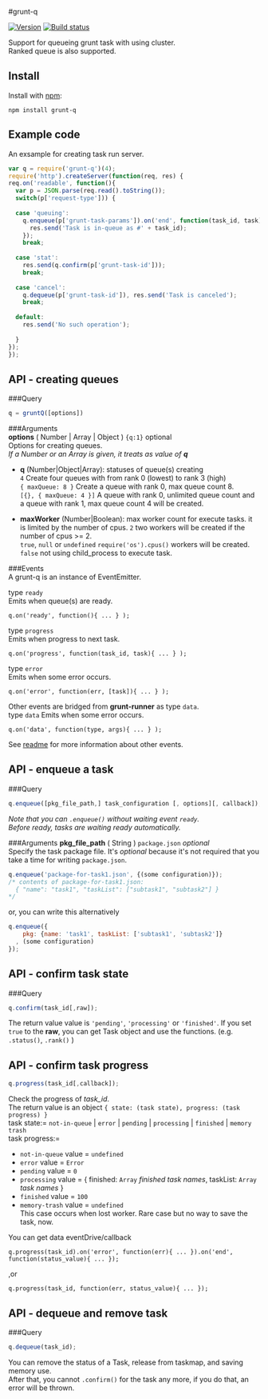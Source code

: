#grunt-q
  
[![Version](https://badge.fury.io/js/grunt-q.png)](https://npmjs.org/package/grunt-q)
[![Build status](https://travis-ci.org/ystskm/node-grunt-q.png)](https://travis-ci.org/ystskm/node-grunt-q)
  
Support for queueing grunt task with using cluster.  
Ranked queue is also supported.

## Install

Install with [npm](http://npmjs.org/):

    npm install grunt-q

## Example code
An exsample for creating task run server.
```js
var q = require('grunt-q')(4);
require('http').createServer(function(req, res) {
req.on('readable', function(){
  var p = JSON.parse(req.read().toString());
  switch(p['request-type'])) {
  
  case 'queuing':
    q.enqueue(p['grunt-task-params']).on('end', function(task_id, task) {
      res.send('Task is in-queue as #' + task_id);
    });
    break;
    
  case 'stat':
    res.send(q.confirm(p['grunt-task-id']));
    break;
    
  case 'cancel':
    q.dequeue(p['grunt-task-id']), res.send('Task is canceled');
    break;
    
  default:
    res.send('No such operation');
  
  }
});
});
```

## API - creating queues
###Query
```js
q = gruntQ([options])
```

###Arguments  
**options** ( Number | Array | Object ) `{q:1}` optional  
Options for creating queues.  
_If a Number or an Array is given, it treats as value of **q**_  
- __q__ (Number|Object|Array): statuses of queue(s) creating  
    `4`	Create four queues with from rank 0 (lowest) to rank 3 (high)  
    `{ maxQueue: 8 }`	Create a queue  with rank 0, max queue count 8.  
    `[{}, { maxQueue: 4 }]`	A queue with rank 0, unlimited queue count and a queue with rank 1, max queue count 4 will be created.  
  
- __maxWorker__ (Number|Boolean): max worker count for execute tasks. it is limited by the number of cpus.
    `2`	two workers will be created if the number of cpus >= 2.  
    `true`, `null` or `undefined`	`require('os').cpus()` workers will be created.  
    `false`	not using child_process to execute task.  

###Events  
A grunt-q is an instance of EventEmitter.  
  
type `ready`  
  Emits when queue(s) are ready.  
  ```
  q.on('ready', function(){ ... } );
  ```
  
type `progress`  
  Emits when progress to next task.  
  ```
  q.on('progress', function(task_id, task){ ... } );
  ```
type `error`  
  Emits when some error occurs.  
  ```
  q.on('error', function(err, [task]){ ... } );
  ```
  
Other events are bridged from __grunt-runner__ as type `data`.  
type `data`
  Emits when some error occurs.  
  ```
  q.on('data', function(type, args){ ... } );
  ```
  
See [readme](https://github.com/ystskm/node-grunt-runner/blob/master/README.md) for more information about other events.

## API - enqueue a task
###Query
```js
q.enqueue([pkg_file_path,] task_configuration [, options][, callback]);
```
_Note that you can `.enqueue()` without waiting event `ready`._  
_Before ready, tasks are waiting ready automatically._  
  
###Arguments
**pkg_file_path** ( String ) `package.json` _optional_  
Specify the task package file. It's _optional_ because it's not required that you
 take a time for writing `package.json`.  
```js
q.enqueue('package-for-task1.json', {(some configuration)});
/* contents of package-for-task1.json:
  { "name": "task1", "taskList": ["subtask1", "subtask2"] }
*/
```
or, you can write this alternatively
```js
q.enqueue({
    pkg: {name: 'task1', taskList: ['subtask1', 'subtask2']}
  , (some configuration)
});
```
  
## API - confirm task state
###Query
```js
q.confirm(task_id[,raw]);
```
The return value value is `'pending'`, `'processing'` or `'finished'`.
If you set `true` to the **raw**, you can get Task object and use the functions. (e.g. `.status()`, `.rank()` )  
  
## API - confirm task progress
```js
q.progress(task_id[,callback]);
```
Check the progress of *task_id*.  
The return value is an object `{ state: (task state), progress: (task progress) }`  
task state:= `not-in-queue` | `error` | `pending` | `processing` | `finished` | `memory trash`  
task progress:=  
  - `not-in-queue` value = `undefined`  
  - `error`        value = `Error`  
  - `pending`      value = `0`  
  - `processing`   value = { finished: `Array` _finished task names_, taskList: `Array` _task names_ }  
  - `finished`     value = `100`  
  - `memory-trash` value = `undefined`  
  This case occurs when lost worker. Rare case but no way to save the task, now.  
  
You can get data eventDrive/callback  
```
q.progress(task_id).on('error', function(err){ ... }).on('end', function(status_value){ ... });
```
,or  
```
q.progress(task_id, function(err, status_value){ ... });
```
  
## API - dequeue and remove task
###Query
```js
q.dequeue(task_id);
```
You can remove the status of a Task, release from taskmap, and saving memory use.  
After that, you cannot `.confirm()` for the task any more, if you do that, an error will be thrown.  
  
